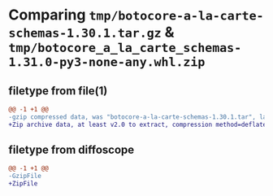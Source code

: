 # Comparing `tmp/botocore-a-la-carte-schemas-1.30.1.tar.gz` & `tmp/botocore_a_la_carte_schemas-1.31.0-py3-none-any.whl.zip`

## filetype from file(1)

```diff
@@ -1 +1 @@
-gzip compressed data, was "botocore-a-la-carte-schemas-1.30.1.tar", last modified: Thu Jul  6 01:45:31 2023, max compression
+Zip archive data, at least v2.0 to extract, compression method=deflate
```

## filetype from diffoscope

```diff
@@ -1 +1 @@
-GzipFile
+ZipFile
```

